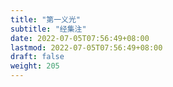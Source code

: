 ```yaml
---
title: "第一义光"
subtitle: "经集注"
date: 2022-07-05T07:56:49+08:00
lastmod: 2022-07-05T07:56:49+08:00
draft: false
weight: 205
---
```


